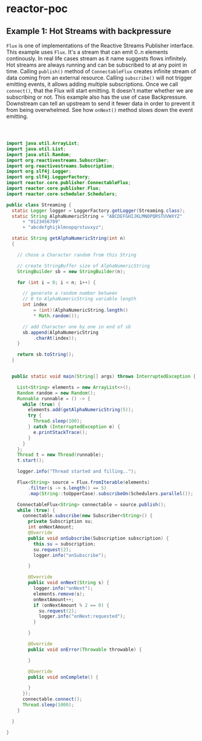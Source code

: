# reactor-poc

## Example 1: Hot Streams with backpressure
`Flux` is one of implementations of the Reactive Streams Publisher interface. This example uses `Flux`. It's a stream that can emit 0..n elements continously. In real life cases stream as it name suggests flows infinitely. Hot streams are always running and can be subscribed to at any point in time. Calling `publish()` method of  `ConnectableFlux` creates infinite stream of data coming from an external resource. Calling `subscribe()` will not trigger emitting events, it allows adding multiple subscriptions. Once we call `connect()`, that the Flux will start emitting. It doesn't matter whether we are subscribing or not. This example also has the use of case Backpressure. Downstream can tell an upstream to send it fewer data in order to prevent it from being overwhelmed. See how `onNext()` method slows down the event emitting.

```java



import java.util.ArrayList;
import java.util.List;
import java.util.Random;
import org.reactivestreams.Subscriber;
import org.reactivestreams.Subscription;
import org.slf4j.Logger;
import org.slf4j.LoggerFactory;
import reactor.core.publisher.ConnectableFlux;
import reactor.core.publisher.Flux;
import reactor.core.scheduler.Schedulers;

public class Streaming {
  static Logger logger = LoggerFactory.getLogger(Streaming.class);
  static String AlphaNumericString = "ABCDEFGHIJKLMNOPQRSTUVWXYZ"
      + "0123456789"
      + "abcdefghijklmnopqrstuvxyz";

  static String getAlphaNumericString(int n)
  {

    // chose a Character random from this String

    // create StringBuffer size of AlphaNumericString
    StringBuilder sb = new StringBuilder(n);

    for (int i = 0; i < n; i++) {

      // generate a random number between
      // 0 to AlphaNumericString variable length
      int index
          = (int)(AlphaNumericString.length()
          * Math.random());

      // add Character one by one in end of sb
      sb.append(AlphaNumericString
          .charAt(index));
    }

    return sb.toString();
  }


  public static void main(String[] args) throws InterruptedException {

    List<String> elements = new ArrayList<>();
    Random random = new Random();
    Runnable runnable = () -> {
      while (true) {
        elements.add(getAlphaNumericString(5));
        try {
          Thread.sleep(100);
        } catch (InterruptedException e) {
          e.printStackTrace();
        }
      }
    };
    Thread t = new Thread(runnable);
    t.start();

    logger.info("Thread started and filling..");

    Flux<String> source = Flux.fromIterable(elements)
        .filter(s -> s.length() == 5)
        .map(String::toUpperCase).subscribeOn(Schedulers.parallel());

    ConnectableFlux<String> connectable = source.publish();
    while (true) {
      connectable.subscribe(new Subscriber<String>() {
        private Subscription su;
        int onNextAmount;
        @Override
        public void onSubscribe(Subscription subscription) {
          this.su = subscription;
          su.request(2);
          logger.info("onSubscribe");

        }

        @Override
        public void onNext(String s) {
          logger.info("onNext");
          elements.remove(s);
          onNextAmount++;
          if (onNextAmount % 2 == 0) {
            su.request(2);
            logger.info("onNext:requested");
          }

        }

        @Override
        public void onError(Throwable throwable) {

        }

        @Override
        public void onComplete() {

        }
      });
      connectable.connect();
      Thread.sleep(1000);
    }

  }

}
```
